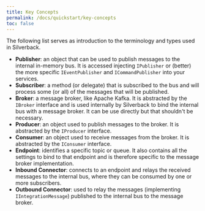 ```yaml
---
title: Key Concepts
permalink: /docs/quickstart/key-concepts
toc: false
---
```


The following list serves as introduction to the terminology and types used in Silverback.

* **Publisher**: an object that can be used to publish messages to the internal in-memory bus. It is accessed injecting `IPublisher` or (better) the more specific `IEventPublisher` and `ICommandPublisher` into your services.
* **Subscriber**: a method (or delegate) that is subscribed to the bus and will process some (or all) of the messages that will be published.
* **Broker**: a message broker, like Apache Kafka. It is abstracted by the `IBroker` interface and is used internally by Silverback to bind the internal bus with a message broker. It can be use directly but that shouldn't be necessary.
* **Producer**: an object used to publish messages to the broker. It is abstracted by the `IProducer` interface.
* **Consumer**: an object used to receive messages from the broker. It is abstracted by the `IConsumer` interface.
* **Endpoint**: identifies a specific topic or queue. It also contains all the settings to bind to that endpoint and is therefore specific to the message broker implementation.
* **Inbound Connector**: connects to an endpoint and relays the received messages to the internal bus, where they can be consumed by one or more subscribers.
* **Outbound Connector**: used to relay the messages (implementing `IIntegrationMessage`) published to the internal bus to the message broker.
